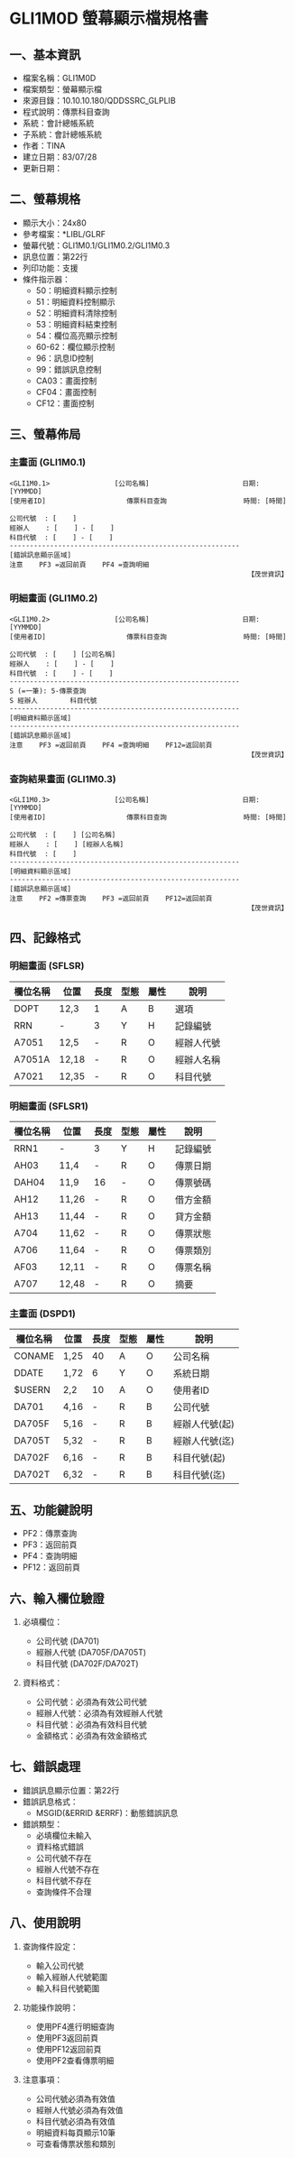 # GLI1M0D 螢幕顯示檔規格書

## 一、基本資訊
- 檔案名稱：GLI1M0D
- 檔案類型：螢幕顯示檔
- 來源目錄：10.10.10.180/QDDSSRC_GLPLIB
- 程式說明：傳票科目查詢
- 系統：會計總帳系統
- 子系統：會計總帳系統
- 作者：TINA
- 建立日期：83/07/28
- 更新日期：

## 二、螢幕規格
- 顯示大小：24x80
- 參考檔案：*LIBL/GLRF
- 螢幕代號：GLI1M0.1/GLI1M0.2/GLI1M0.3
- 訊息位置：第22行
- 列印功能：支援
- 條件指示器：
  - 50：明細資料顯示控制
  - 51：明細資料控制顯示
  - 52：明細資料清除控制
  - 53：明細資料結束控制
  - 54：欄位高亮顯示控制
  - 60-62：欄位顯示控制
  - 96：訊息ID控制
  - 99：錯誤訊息控制
  - CA03：畫面控制
  - CF04：畫面控制
  - CF12：畫面控制

## 三、螢幕佈局

### 主畫面 (GLI1M0.1)
```
<GLI1M0.1>                [公司名稱]                       日期: [YYMMDD]
[使用者ID]                    傳票科目查詢                   時間: [時間]

公司代號  : [    ]
經辦人    : [    ] - [    ]
科目代號  : [    ] - [    ]
---------------------------------------------------------
[錯誤訊息顯示區域]
注意    PF3 =返回前頁    PF4 =查詢明細
                                                           【茂世資訊】
```

### 明細畫面 (GLI1M0.2)
```
<GLI1M0.2>                [公司名稱]                       日期: [YYMMDD]
[使用者ID]                    傳票科目查詢                   時間: [時間]

公司代號  : [    ] [公司名稱]
經辦人    : [    ] - [    ]
科目代號  : [    ] - [    ]
---------------------------------------------------------
S (=一筆): 5-傳票查詢
S 經辦人        科目代號
---------------------------------------------------------
[明細資料顯示區域]
---------------------------------------------------------
[錯誤訊息顯示區域]
注意    PF3 =返回前頁    PF4 =查詢明細    PF12=返回前頁
                                                           【茂世資訊】
```

### 查詢結果畫面 (GLI1M0.3)
```
<GLI1M0.3>                [公司名稱]                       日期: [YYMMDD]
[使用者ID]                    傳票科目查詢                   時間: [時間]

公司代號  : [    ] [公司名稱]
經辦人    : [    ] [經辦人名稱]
科目代號  : [    ]
---------------------------------------------------------
[明細資料顯示區域]
---------------------------------------------------------
[錯誤訊息顯示區域]
注意    PF2 =傳票查詢    PF3 =返回前頁    PF12=返回前頁
                                                           【茂世資訊】
```

## 四、記錄格式

### 明細畫面 (SFLSR)
| 欄位名稱 | 位置 | 長度 | 型態 | 屬性 | 說明 |
|---------|------|------|------|------|------|
| DOPT | 12,3 | 1 | A | B | 選項 |
| RRN | - | 3 | Y | H | 記錄編號 |
| A7051 | 12,5 | - | R | O | 經辦人代號 |
| A7051A | 12,18 | - | R | O | 經辦人名稱 |
| A7021 | 12,35 | - | R | O | 科目代號 |

### 明細畫面 (SFLSR1)
| 欄位名稱 | 位置 | 長度 | 型態 | 屬性 | 說明 |
|---------|------|------|------|------|------|
| RRN1 | - | 3 | Y | H | 記錄編號 |
| AH03 | 11,4 | - | R | O | 傳票日期 |
| DAH04 | 11,9 | 16 | - | O | 傳票號碼 |
| AH12 | 11,26 | - | R | O | 借方金額 |
| AH13 | 11,44 | - | R | O | 貸方金額 |
| A704 | 11,62 | - | R | O | 傳票狀態 |
| A706 | 11,64 | - | R | O | 傳票類別 |
| AF03 | 12,11 | - | R | O | 傳票名稱 |
| A707 | 12,48 | - | R | O | 摘要 |

### 主畫面 (DSPD1)
| 欄位名稱 | 位置 | 長度 | 型態 | 屬性 | 說明 |
|---------|------|------|------|------|------|
| CONAME | 1,25 | 40 | A | O | 公司名稱 |
| DDATE | 1,72 | 6 | Y | O | 系統日期 |
| $USERN | 2,2 | 10 | A | O | 使用者ID |
| DA701 | 4,16 | - | R | B | 公司代號 |
| DA705F | 5,16 | - | R | B | 經辦人代號(起) |
| DA705T | 5,32 | - | R | B | 經辦人代號(迄) |
| DA702F | 6,16 | - | R | B | 科目代號(起) |
| DA702T | 6,32 | - | R | B | 科目代號(迄) |

## 五、功能鍵說明
- PF2：傳票查詢
- PF3：返回前頁
- PF4：查詢明細
- PF12：返回前頁

## 六、輸入欄位驗證
1. 必填欄位：
   - 公司代號 (DA701)
   - 經辦人代號 (DA705F/DA705T)
   - 科目代號 (DA702F/DA702T)

2. 資料格式：
   - 公司代號：必須為有效公司代號
   - 經辦人代號：必須為有效經辦人代號
   - 科目代號：必須為有效科目代號
   - 金額格式：必須為有效金額格式

## 七、錯誤處理
- 錯誤訊息顯示位置：第22行
- 錯誤訊息格式：
  - MSGID(&ERRID &ERRF)：動態錯誤訊息
- 錯誤類型：
  - 必填欄位未輸入
  - 資料格式錯誤
  - 公司代號不存在
  - 經辦人代號不存在
  - 科目代號不存在
  - 查詢條件不合理

## 八、使用說明
1. 查詢條件設定：
   - 輸入公司代號
   - 輸入經辦人代號範圍
   - 輸入科目代號範圍

2. 功能操作說明：
   - 使用PF4進行明細查詢
   - 使用PF3返回前頁
   - 使用PF12返回前頁
   - 使用PF2查看傳票明細

3. 注意事項：
   - 公司代號必須為有效值
   - 經辦人代號必須為有效值
   - 科目代號必須為有效值
   - 明細資料每頁顯示10筆
   - 可查看傳票狀態和類別 